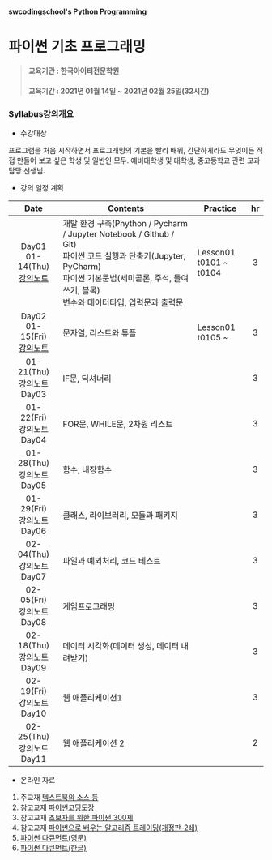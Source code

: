 #### swcodingschool's Python Programming 

# 파이썬 기초 프로그래밍 

> #### 교육기관 : 한국아이티전문학원
> #### 교육기간 : 2021년 01월   14일 ~ 2021년 02월 25일(32시간)
> 

### Syllabus강의개요

- 수강대상

프로그램을 처음 시작하면서 프로그래밍의 기본을 빨리 배워, 간단하게라도 무엇이든 직접 만들어 보고 싶은 학생 및 일반인 모두.
예비대학생 및 대학생, 중고등학교 관련 교과 담당 선생님.

- 강의 일정 계획

|              Date              | Contents                                                     | Practice                    |  hr  |
| :----------------------------: | ------------------------------------------------------------ | --------------------------- | :--: |
| Day01<br />01-14(Thu)<br />[강의노트](https://github.com/swcodingschool/learnPython/blob/main/LectureNote/day01.ipynb)  | 개발 환경 구축(Phython / Pycharm / Jupyter Notebook / Github / Git)<br />파이썬 코드 실행과 단축키(Jupyter, PyCharm)<br />파이썬 기본문법(세미콜론, 주석, 들여쓰기, 블록)<br />변수와 데이터타입, 입력문과 출력문 | Lesson01<br />t0101 ~ t0104 |  3   |
| Day02<br />01-15(Fri)<br />[강의노트](./LectureNote/day02.ipynb)  | 문자열, 리스트와 튜플                                        | Lesson01<br />t0105 ~       |  3   |
| 01-21(Thu)<br />강의노트 Day03 | IF문, 딕셔너리                                               |                             |  3   |
| 01-22(Fri)<br />강의노트 Day04 | FOR문, WHILE문, 2차원 리스트                                 |                             |  3   |
| 01-28(Thu)<br />강의노트 Day05 | 함수, 내장함수                                               |                             |  3   |
| 01-29(Fri)<br />강의노트 Day06 | 클래스, 라이브러리, 모듈과 패키지                            |                             |  3   |
| 02-04(Thu)<br />강의노트 Day07 | 파일과 예외처리, 코드 테스트                                 |                             |  3   |
| 02-05(Fri)<br />강의노트 Day08 | 게임프로그래밍                                               |                             |  3   |
| 02-18(Thu)<br />강의노트 Day09 | 데이터 시각화(데이터 생성, 데이터 내려받기)                  |                             |  3   |
| 02-19(Fri)<br />강의노트 Day10 | 웹 애플리케이션1                                             |                             |  3   |
| 02-25(Thu)<br />강의노트 Day11 | 웹 애플리케이션 2                                            |                             |  2   |

- 온라인 자료

1. 주교재 [텍스트북의 소스 등](https://github.com/swcodingschool/learnPython/tree/main/txtBook2ed)  
2. 참고교재 [파이썬코딩도장](https://dojang.io/course/view.php?id=7)
3. 참고교재 [초보자를 위한 파이썬 300제](https://wikidocs.net/book/922)
4. 참고교재 [파이썬으로 배우는 알고리즘 트레이딩(개정판-2쇄)](https://wikidocs.net/book/110)
5. [파이썬 다큐먼트(영문)](https://docs.python.org/3/) 
6. [파이썬 다큐먼트(한글)](https://docs.python.org/ko/3.9/contents.html)




